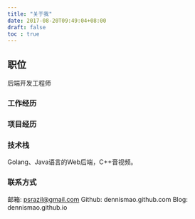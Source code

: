 ```yaml
---
title: "关于我"
date: 2017-08-20T09:49:04+08:00
draft: false
toc : true
---
```


## 职位
后端开发工程师

### 工作经历

### 项目经历

### 技术栈
Golang、Java语言的Web后端，C++音视频。

### 联系方式
邮箱: psrazil@gmail.com
Github: dennismao.github.com
Blog: dennismao.github.io
